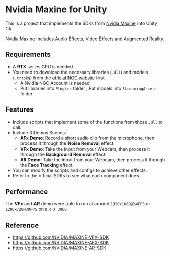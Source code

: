 # Nvidia Maxine for Unity
This is a project that implements the SDKs from [Nvidia Maxine](https://developer.nvidia.com/maxine) into Unity C#.

Nvidia Maxine includes Audio Effects, Video Effects and Augmented Reality.

## Requirements
- A **RTX** series GPU is needed.
- You need to download the necessary libraries (`.dll`) and models (`.trtpkg`) from the [official NGC website](https://catalog.ngc.nvidia.com/resources?filters=&orderBy=scoreDESC&query=Maxine) first.
    - A Nvidia NGC Account is needed
    - Put libraries into `Plugins` folder ; Put models into `StreamingAssets` folder

## Features
- Include scripts that implement some of the functions from those `.dll` to call.
- Include 3 Demos Scenes:
    - **AFx Demo**: Record a short audio clip from the microphone, then process it through the **Noise Removal** effect.
    - **VFx Demo**: Take the input from your Webcam, then process it through the **Background Removal** effect.
    - **AR Demo**: Take the input from your Webcam, then process it through the **Face Tracking** effect.
- You can modify the scripts and configs to achieve other effects.
- Refer to the official SDKs to see what each component does.

## Performance
The **VFx** and **AR** demo were able to run at around `1920x1080@24FPS` or `1280x720@30FPS` on a `RTX 3060`

## Reference
- https://github.com/NVIDIA/MAXINE-VFX-SDK
- https://github.com/NVIDIA/MAXINE-AFX-SDK
- https://github.com/NVIDIA/MAXINE-AR-SDK